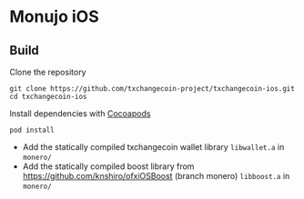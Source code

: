 # Monujo iOS

## Build

Clone the repository
```
git clone https://github.com/txchangecoin-project/txchangecoin-ios.git
cd txchangecoin-ios
```

Install dependencies with [Cocoapods](https://cocoapods.org/)
```
pod install
```

- Add the statically compiled txchangecoin wallet library `libwallet.a` in `monero/`
- Add the statically compiled boost library from https://github.com/knshiro/ofxiOSBoost (branch monero) `libboost.a` in `monero/`

